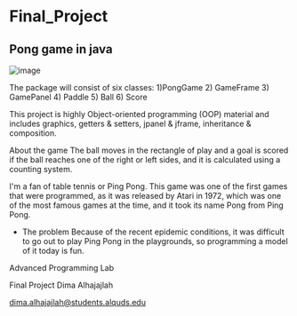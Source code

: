 # Final_Project
## Pong game in java
![image](https://user-images.githubusercontent.com/79136459/156768669-bb6fe9f7-8521-4c87-a6bd-66ff105ba40b.png)

The package will consist of six classes:
1)PongGame    2) GameFrame    3) GamePanel    4) Paddle   5) Ball   6) Score


This project is highly Object-oriented programming (OOP) material and includes graphics, getters & setters, jpanel & jframe, inheritance & composition.

About the game
The ball moves in the rectangle of play and a goal is scored if the ball reaches one of the right or left sides, and it is calculated using a counting system.

I'm a fan of table tennis or Ping Pong. This game was one of the first games that were programmed, as it was released by Atari in 1972, which was one of the most famous games at the time, and it took its name Pong from Ping Pong.


-	The problem
Because of the recent epidemic conditions, it was difficult to go out to play Ping Pong in the playgrounds, so programming a model of it today is fun.



Advanced Programming Lab

Final Project
Dima Alhajajlah

dima.alhajajlah@students.alquds.edu
